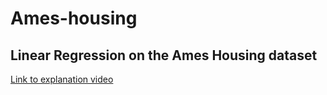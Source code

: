 # Ames-housing
Linear Regression on the Ames Housing dataset
---
[Link to explanation video](https://drive.google.com/file/d/1rNxNUvhsV7Wx3rkIY9LKW97vws/view?usp=drive_link](https://drive.google.com/file/d/1v0pmQ8iC01TK-goumLiNwNWxEhZqebAj/view?usp=sharing)https://drive.google.com/file/d/1v0pmQ8iC01TK-goumLiNwNWxEhZqebAj/view?usp=sharing)
